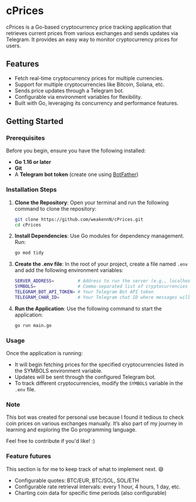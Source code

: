 # cPrices

cPrices is a Go-based cryptocurrency price tracking application that retrieves current prices from various exchanges and sends updates via Telegram. It provides an easy way to monitor cryptocurrency prices for users.

## Features

- Fetch real-time cryptocurrency prices for multiple currencies.
- Support for multiple cryptocurrencies like Bitcoin, Solana, etc.
- Sends price updates through a Telegram bot.
- Configurable via environment variables for flexibility.
- Built with Go, leveraging its concurrency and performance features.

## Getting Started

### Prerequisites

Before you begin, ensure you have the following installed:

- **Go 1.16 or later**
- **Git**
- A **Telegram bot token** (create one using [BotFather](https://core.telegram.org/bots#botfather))

### Installation Steps

1. **Clone the Repository**:
   Open your terminal and run the following command to clone the repository:
   ```bash
   git clone https://github.com/weakennN/cPrices.git
   cd cPrices

2. **Install Dependencies**: 
   Use Go modules for dependency management. Run:
   ```bash
   go mod tidy

3. **Create the .env file**:
   In the root of your project, create a file named ```.env``` and add the following environment variables:
   ```bash
   SERVER_ADDRESS=         # Address to run the server (e.g., localhost:8080)
   SYMBOLS=                # Comma-separated list of cryptocurrencies (e.g., bitcoin,solana)
   TELEGRAM_BOT_API_TOKEN= # Your Telegram Bot API token
   TELEGRAM_CHAR_ID=       # Your Telegram chat ID where messages will be sent


4. **Run the Application**:
   Use the following command to start the application:
   ```bash
   go run main.go

### Usage

Once the application is running:

- It will begin fetching prices for the specified cryptocurrencies listed in the SYMBOLS environment variable.
- Updates will be sent through the configured Telegram bot.
- To track different cryptocurrencies, modify the ```SYMBOLS``` variable in the ```.env``` file.

### Note

This bot was created for personal use because I found it tedious to check coin prices on various exchanges manually. It’s also part of my journey in learning and exploring the Go programming language.

Feel free to contribute if you'd like! :)

### Feature futures

This section is for me to keep track of what to implement next. 😄

- Configurable quotes: BTC/EUR, BTC/SOL, SOL/ETH
- Configurable rate retrieval intervals: every 1 hour, 4 hours, 1 day, etc.
- Charting coin data for specific time periods (also configurable)
